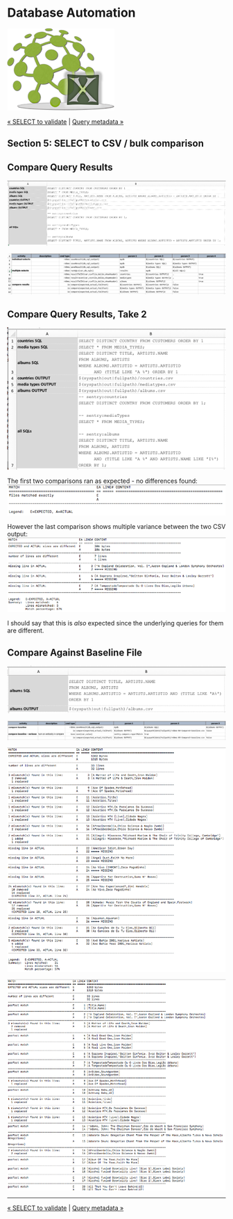 # Database Automation

![logo](image/logo-x.png)


<div class="site-links">
<a class="link-previous" href="Database-Automation-selectvalidate.md">&laquo; SELECT to validate</a> | 
<a class="link-next" href="Database-Automation-metadata.md">Query metadata &raquo;</a>
</div>

## Section 5: SELECT to CSV / bulk comparison


## Compare Query Results

![Compare1 data](image/rdbms-03-Compare1.data.png)


![Compare1 script](image/rdbms-03-Compare1.script.png)

## Compare Query Results, Take 2

![Compare2 data](image/rdbms-03-Compare2.data.png)

The first two comparisons ran as expected - no differences found:<br/>
![Compare2 nodif](image/rdbms-03-Compare2.nodiff.png)

However the last comparison shows multiple variance between the two CSV output:<br/>
![Compare2 nodif](image/rdbms-03-Compare2.diff.png)

I should say that this is _also_ expected since the underlying queries for them are different.

## Compare Against Baseline File

![Compare3 data](image/rdbms-03-Compare3.data.png)

![Compare3 script](image/rdbms-03-Compare3.script.png)

![Compare3 compare](image/rdbms-03-Compare3.diff.png)

![Compare3 compare with match](image/rdbms-03-Compare3.diff_and_match.png)



***

<div class="site-links">
<a class="link-previous" href="Database-Automation-selectvalidate.md">&laquo; SELECT to validate</a> | 
<a class="link-next" href="Database-Automation-metadata.md">Query metadata &raquo;</a>
</div>
